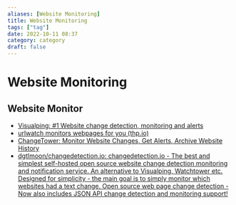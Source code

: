 ```yaml
---
aliases: [Website Monitoring]
title: Website Monitoring
tags: ["tag"]
date: 2022-10-11 08:37
category: category
draft: false
---
```


# Website Monitoring

## Website Monitor

- [Visualping: #1 Website change detection, monitoring and alerts](https://visualping.io/)
- [urlwatch monitors webpages for you (thp.io)](https://thp.io/2008/urlwatch/)
- [ChangeTower: Monitor Website Changes, Get Alerts, Archive Website History](https://changetower.com/)
- [dgtlmoon/changedetection.io: changedetection.io - The best and simplest self-hosted open source website change detection monitoring and notification service. An alternative to Visualping, Watchtower etc. Designed for simplicity - the main goal is to simply monitor which websites had a text change. Open source web page change detection - Now also includes JSON API change detection and monitoring support!](https://github.com/dgtlmoon/changedetection.io)
